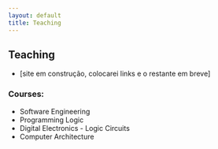 ```yaml
---
layout: default
title: Teaching
---
```


## Teaching
* [site em construção, colocarei links e o restante em breve]

### Courses:
* Software Engineering
* Programming Logic
* Digital Electronics  - Logic Circuits
* Computer Architecture
